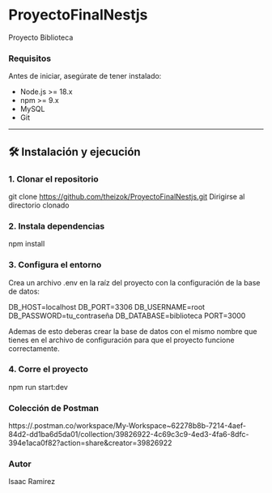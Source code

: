 # ProyectoFinalNestjs
Proyecto Biblioteca 

### Requisitos

Antes de iniciar, asegúrate de tener instalado:

- Node.js >= 18.x
- npm >= 9.x
- MySQL
- Git

---
## 🛠️ Instalación y ejecución

### 1. Clonar el repositorio
git clone https://github.com/theizok/ProyectoFinalNestjs.git 
Dirigirse al directorio clonado

### 2. Instala dependencias
npm install

### 3. Configura el entorno
Crea un archivo .env en la raíz del proyecto con la configuración de la base de datos:

DB_HOST=localhost
DB_PORT=3306
DB_USERNAME=root
DB_PASSWORD=tu_contraseña
DB_DATABASE=biblioteca
PORT=3000

Ademas de esto deberas crear la base de datos con el mismo nombre que tienes en el archivo de configuración para que el proyecto funcione correctamente. 

### 4. Corre el proyecto

npm run start:dev

### Colección de Postman

https://.postman.co/workspace/My-Workspace~62278b8b-7214-4aef-84d2-dd1ba6d5da01/collection/39826922-4c69c3c9-4ed3-4fa6-8dfc-394e1aca0f82?action=share&creator=39826922

### Autor

Isaac Ramirez
